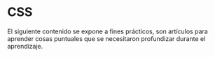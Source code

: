 # CSS

El siguiente contenido se expone a fines prácticos, son artículos para aprender cosas puntuales que se necesitaron profundizar durante el aprendizaje. 
